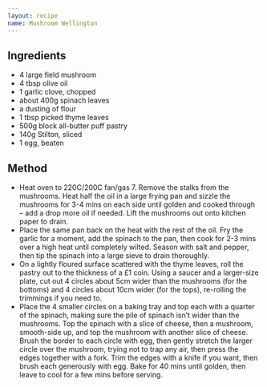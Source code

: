 ```yaml
---
layout: recipe
name: Mushroom Wellington
---
```


## Ingredients
* 4 large field mushroom
* 4 tbsp olive oil
* 1 garlic clove, chopped
* about 400g spinach leaves
* a dusting of flour
* 1 tbsp picked thyme leaves
* 500g block all-butter puff pastry
* 140g Stilton, sliced
* 1 egg, beaten


## Method

* Heat oven to 220C/200C fan/gas 7. Remove the stalks from the mushrooms. Heat half the oil in a large frying pan and sizzle the mushrooms for 3-4 mins on each side until golden and cooked through – add a drop more oil if needed. Lift the mushrooms out onto kitchen paper to drain.
* Place the same pan back on the heat with the rest of the oil. Fry the garlic for a moment, add the spinach to the pan, then cook for 2-3 mins over a high heat until completely wilted. Season with salt and pepper, then tip the spinach into a large sieve to drain thoroughly.
* On a lightly floured surface scattered with the thyme leaves, roll the pastry out to the thickness of a £1 coin. Using a saucer and a larger-size plate, cut out 4 circles about 5cm wider than the mushrooms (for the bottoms) and 4 circles about 10cm wider (for the tops), re-rolling the trimmings if you need to.
* Place the 4 smaller circles on a baking tray and top each with a quarter of the spinach, making sure the pile of spinach isn’t wider than the mushrooms. Top the spinach with a slice of cheese, then a mushroom, smooth-side up, and top the mushroom with another slice of cheese. Brush the border to each circle with egg, then gently stretch the larger circle over the mushroom, trying not to trap any air, then press the edges together with a fork. Trim the edges with a knife if you want, then brush each generously with egg. Bake for 40 mins until golden, then leave to cool for a few mins before serving.
